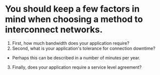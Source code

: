 # You should keep a few factors in mind when choosing a method to interconnect networks.
1. First, how much bandwidth does your application require?
2. Second, what is your application's tolerance for connection downtime?
 - Perhaps this can be described in a number of minutes per year.
3. Finally, does your application require a service level agreement?